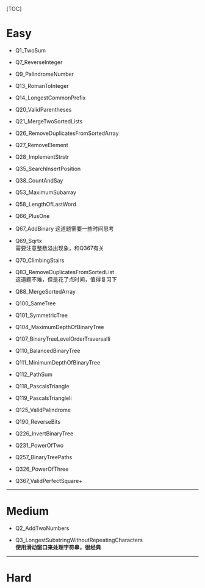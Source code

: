 [TOC]

# Easy

+ Q1_TwoSum

+ Q7_ReverseInteger

+ Q9_PalindromeNumber

+ Q13_RomanToInteger

+ Q14_LongestCommonPrefix

+ Q20_ValidParentheses

+ Q21_MergeTwoSortedLists

+ Q26_RemoveDuplicatesFromSortedArray

+ Q27_RemoveElement

+ Q28_ImplementStrstr

+ Q35_SearchInsertPosition

+ Q38_CountAndSay

+ Q53_MaximumSubarray

+ Q58_LengthOfLastWord

+ Q66_PlusOne

+ Q67_AddBinary
这道题需要一些时间思考

+ Q69_Sqrtx  
需要注意整数溢出现象，和Q367有关

+ Q70_ClimbingStairs

+ Q83_RemoveDuplicatesFromSortedList  
这道题不难，但是花了点时间，值得复习下

+ Q88_MergeSortedArray

+ Q100_SameTree

+ Q101_SymmetricTree

+ Q104_MaximumDepthOfBinaryTree

+ Q107_BinaryTreeLevelOrderTraversalIi

+ Q110_BalancedBinaryTree

+ Q111_MinimumDepthOfBinaryTree

+ Q112_PathSum

+ Q118_PascalsTriangle

+ Q119_PascalsTriangleIi

+ Q125_ValidPalindrome

+ Q190_ReverseBits

+ Q226_InvertBinaryTree

+ Q231_PowerOfTwo

+ Q257_BinaryTreePaths

+ Q326_PowerOfThree

+ Q367_ValidPerfectSquare+ 



---------------------------
# Medium

+ Q2_AddTwoNumbers

+ Q3_LongestSubstringWithoutRepeatingCharacters  
**使用滑动窗口来处理字符串，很经典**

--------------------


# Hard